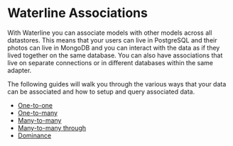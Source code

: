 # Waterline Associations

With Waterline you can associate models with other models across all datastores. This means that
your users can live in PostgreSQL and their photos can live in MongoDB and you can interact with
the data as if they lived together on the same database. You can also have associations that
live on separate connections or in different databases within the same adapter.

The following guides will walk you through the various ways that your data can be associated and
how to setup and query associated data.

* [One-to-one](one-to-one.md)
* [One-to-many](one-to-many.md)
* [Many-to-many](many-to-many.md)
* [Many-to-many through](many-to-many-through.md)
* [Dominance](dominance.md)
